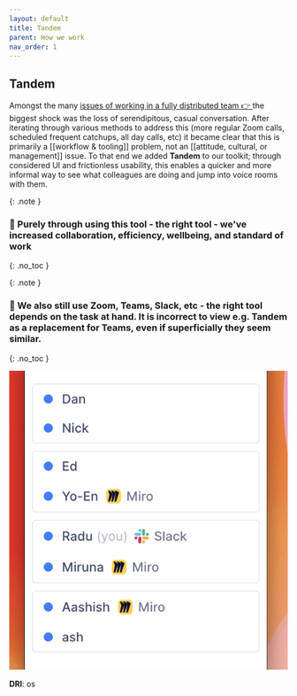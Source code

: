 ```yaml
---
layout: default
title: Tandem
parent: How we work
nav_order: 1
---
```


## Tandem

Amongst the many [issues of working in a fully distributed team 👉 ](https://github.com/DeloitteDigitalUK/xLab/issues) the biggest shock was the loss of serendipitous, casual conversation. After iterating through various methods to address this (more regular Zoom calls, scheduled frequent catchups, all day calls, etc) it became clear that this is primarily a [[workflow & tooling]] problem, not an [[attitude, cultural, or management]] issue. To that end we added **Tandem** to our toolkit; through considered UI and frictionless usability, this enables a quicker and more informal way to see what colleagues are doing and jump into voice rooms with them.

{: .note }
### 🚀 Purely through using this tool - the right tool - we've increased collaboration, efficiency, wellbeing, and standard of work
{: .no_toc }

{: .note }
### 🚀 We also still use Zoom, Teams, Slack, etc - the right tool depends on the task at hand. It is incorrect to view e.g. Tandem as a replacement for Teams, even if superficially they seem similar.
{: .no_toc }

![image.png](https://github.com/DeloitteDigitalUK/xLab/raw/master/images/tandem.png)

**DRI**: os

